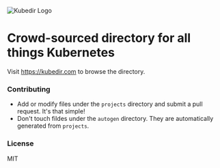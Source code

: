 ![Kubedir Logo](https://kubedir.com/logo.png)

# Crowd-sourced directory for all things Kubernetes

Visit https://kubedir.com to browse the directory.

### Contributing

- Add or modify files under the `projects` directory and submit a pull request. It's that simple!
- Don't touch fildes under the `autogen` directory. They are automatically generated from `projects`.

### License

MIT
